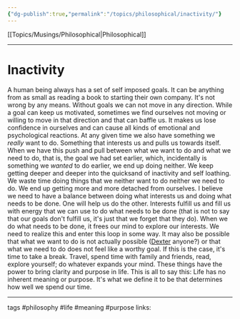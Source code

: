 ```yaml
---
{"dg-publish":true,"permalink":"/topics/philosophical/inactivity/"}
---
```


[[Topics/Musings/Philosophical\|Philosophical]]

---

# Inactivity
A human being always has a set of self imposed goals. It can be anything from as small as reading a book to starting their own company. It's not wrong by any means. Without goals we can not move in any direction. While a goal can keep us motivated, sometimes we find ourselves not moving or willing to move in that direction and that can baffle us. It makes us lose confidence in ourselves and can cause all kinds of emotional and psychological reactions. 
At any given time we also have something we *really* want to do. Something that interests us and pulls us towards itself. When we have this push and pull between what we want to do and what we need to do, that is, the goal we had set earlier, which, incidentally is something we *wanted* to do earlier, we end up doing neither. We keep getting deeper and deeper into the quicksand of inactivity and self loathing. We waste time doing things that we neither want to do neither we need to do. We end up getting more and more detached from ourselves.
I believe we need to have a balance between doing what interests us and doing what needs to be done. One will help us do the other. Interests fulfill us and fill us with energy that we can use to do what needs to be done (that is not to say that our goals don't fulfill us, it's just that we forget that they do). When we do what needs to be done, it frees our mind to explore our interests. We need to realize this and enter this loop in some way.
It may also be possible that what we want to do is not actually possible ([Dexter](https://www.imdb.com/title/tt0773262/) anyone?) or that what we need to do does not feel like a worthy goal. If this is the case, it's time to take a break. Travel, spend time with family and friends, read, explore yourself; do whatever expands your mind. These things have the power to bring clarity and purpose in life. 
This is all to say this: Life has no inherent meaning or purpose. It's what we define it to be that determines how well we spend our time.

---
tags #philosophy #life #meaning #purpose 
links:
